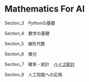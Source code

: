 # Mathematics For AI

Section_3　Pythonの基礎

Section_4　数学の基礎

Section_5　線形代数

Section_6　微分

Section_7　確率・統計　[ベイズ統計](https://github.com/yukinaga/bayesian_statistics)

Section_8　人工知能への応用
